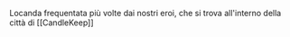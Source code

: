 Locanda frequentata più volte dai nostri eroi, che si trova all'interno della città di [[CandleKeep]]

